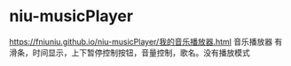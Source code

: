 # niu-musicPlayer
https://fniuniu.github.io/niu-musicPlayer/我的音乐播放器.html
音乐播放器
有滑条，时间显示，上下暂停控制按钮，音量控制，歌名。没有播放模式
